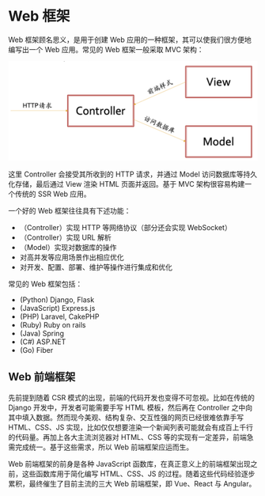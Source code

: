 # Web 框架

Web 框架顾名思义，是用于创建 Web 应用的一种框架，其可以使我们很方便地编写出一个 Web 应用。常见的 Web 框架一般采取 MVC 架构：

![](../../static/mvc.png)

这里 Controller 会接受其所收到的 HTTP 请求，并通过 Model 访问数据库等持久化存储，最后通过 View 渲染 HTML 页面并返回。基于 MVC 架构很容易构建一个传统的 SSR Web 应用。

一个好的 Web 框架往往具有下述功能：

- （Controller）实现 HTTP 等网络协议（部分还会实现 WebSocket）
- （Controller）实现 URL 解析
- （Model）实现对数据库的操作
- 对高并发等应用场景作出相应优化
- 对开发、配置、部署、维护等操作进行集成和优化

常见的 Web 框架包括：

- (Python) Django, Flask
- (JavaScript) Express.js
- (PHP) Laravel, CakePHP
- (Ruby) Ruby on rails
- (Java) Spring
- (C#) ASP.NET
- (Go) Fiber

## Web 前端框架

先前提到随着 CSR 模式的出现，前端的代码开发也变得不可忽视。比如在传统的 Django 开发中，开发者可能需要手写 HTML 模板，然后再在 Controller 之中向其中填入数据。然而现今美观、结构复杂、交互性强的网页已经很难依靠手写 HTML、CSS、JS 实现，比如仅仅想要渲染一个新闻列表可能就会有成百上千行的代码量。再加上各大主流浏览器对 HTML、CSS 等的实现有一定差异，前端急需完成统一。基于这些需求，所以 Web 前端框架应运而生。

Web 前端框架的前身是各种 JavaScript 函数库，在真正意义上的前端框架出现之前，这些函数库用于简化编写 HTML、CSS、JS 的过程。随着这些代码经验逐步累积，最终催生了目前主流的三大 Web 前端框架，即 Vue、React 与 Angular。
